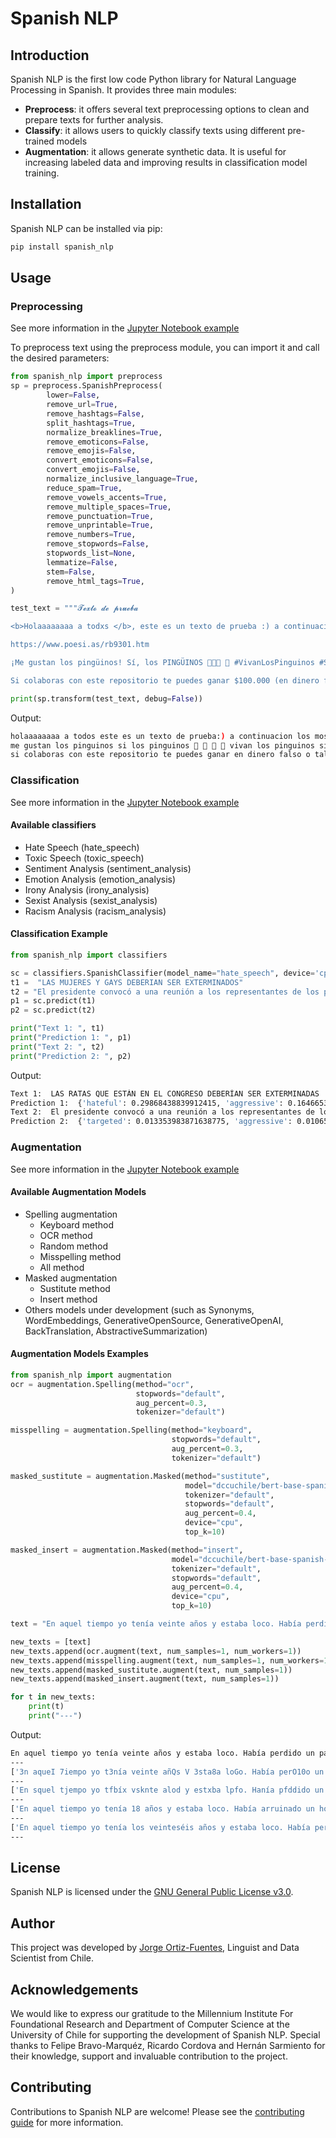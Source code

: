 # Spanish NLP

## Introduction

Spanish NLP is the first low code Python library for Natural Language Processing in Spanish. It provides three main modules:

* **Preprocess**: it offers several text preprocessing options to clean and prepare texts for further analysis.
* **Classify**: it allows users to quickly classify texts using different pre-trained models
* **Augmentation**: it allows generate synthetic data. It is useful for increasing labeled data and improving results in classification model training.

## Installation

Spanish NLP can be installed via pip:

```bash
pip install spanish_nlp
```

## Usage

### Preprocessing

See more information in the [Jupyter Notebook example](https://github.com/jorgeortizfuentes/spanish_nlp/blob/main/examples/Preprocess.ipynb)


To preprocess text using the preprocess module, you can import it and call the desired parameters:

```python
from spanish_nlp import preprocess
sp = preprocess.SpanishPreprocess(
        lower=False,
        remove_url=True,
        remove_hashtags=False,
        split_hashtags=True,
        normalize_breaklines=True,
        remove_emoticons=False,
        remove_emojis=False,
        convert_emoticons=False,
        convert_emojis=False,
        normalize_inclusive_language=True,
        reduce_spam=True,
        remove_vowels_accents=True,
        remove_multiple_spaces=True,
        remove_punctuation=True,
        remove_unprintable=True,
        remove_numbers=True,
        remove_stopwords=False,
        stopwords_list=None,
        lemmatize=False,
        stem=False,
        remove_html_tags=True,
)

test_text = """𝓣𝓮𝔁𝓽𝓸 𝓭𝓮 𝓹𝓻𝓾𝓮𝓫𝓪

<b>Holaaaaaaaa a todxs </b>, este es un texto de prueba :) a continuación les mostraré un poema de Roberto Bolaño llamado "Los perros románticos" 🤭👀😅

https://www.poesi.as/rb9301.htm

¡Me gustan los pingüinos! Sí, los PINGÜINOS 🐧🐧🐧 🐧 #VivanLosPinguinos #SíSeñor #PinguinosDelMundoUníos #ÑanduesDelMundoTambién

Si colaboras con este repositorio te puedes ganar $100.000 (en dinero falso). O tal vez 20 pingüinos. Mi teléfono es +561212121212"""

print(sp.transform(test_text, debug=False))
```

Output:
```bash
holaaaaaaaa a todos este es un texto de prueba:) a continuacion los mostrare un poema de roberto bolaño llamado los perros romanticos 🤭 👀 😅 
me gustan los pinguinos si los pinguinos 🐧 🐧 🐧 🐧 vivan los pinguinos si señor pinguinos del mundo unios ñandues del mundo tambien
si colaboras con este repositorio te puedes ganar en dinero falso o tal vez pinguinos mi telefono es
```
### Classification

See more information in the [Jupyter Notebook example](https://github.com/jorgeortizfuentes/spanish_nlp/blob/main/examples/Classify.ipynb)
#### Available classifiers

* Hate Speech (hate_speech)
* Toxic Speech (toxic_speech)
* Sentiment Analysis (sentiment_analysis)
* Emotion Analysis (emotion_analysis)
* Irony Analysis (irony_analysis)
* Sexist Analysis (sexist_analysis)
* Racism Analysis (racism_analysis)

#### Classification Example

```python
from spanish_nlp import classifiers

sc = classifiers.SpanishClassifier(model_name="hate_speech", device='cpu')
t1 =  "LAS MUJERES Y GAYS DEBERIAN SER EXTERMINADOS"
t2 = "El presidente convocó a una reunión a los representantes de los partidos políticos"
p1 = sc.predict(t1)
p2 = sc.predict(t2)

print("Text 1: ", t1)
print("Prediction 1: ", p1)
print("Text 2: ", t2)
print("Prediction 2: ", p2)
```

Output:

```bash
Text 1:  LAS RATAS QUE ESTÁN EN EL CONGRESO DEBERÍAN SER EXTERMINADAS
Prediction 1:  {'hateful': 0.29868438839912415, 'aggressive': 0.1646653413772583, 'targeted': 0.0075755491852760315}
Text 2:  El presidente convocó a una reunión a los representantes de los partidos políticos
Prediction 2:  {'targeted': 0.013353983871638775, 'aggressive': 0.010659483261406422, 'hateful': 0.009115356020629406}
```

### Augmentation

See more information in the [Jupyter Notebook example](https://github.com/jorgeortizfuentes/spanish_nlp/blob/main/examples/Data%20Augmentation.ipynb)

#### Available Augmentation Models

- Spelling augmentation
  - Keyboard method
  - OCR method
  - Random method
  - Misspelling method
  - All method
- Masked augmentation
  - Sustitute method
  - Insert method
- Others models under development (such as Synonyms, WordEmbeddings, GenerativeOpenSource, GenerativeOpenAI, BackTranslation, AbstractiveSummarization)


#### Augmentation Models Examples

```python
from spanish_nlp import augmentation
ocr = augmentation.Spelling(method="ocr",
                            stopwords="default",
                            aug_percent=0.3,
                            tokenizer="default")

misspelling = augmentation.Spelling(method="keyboard",
                                    stopwords="default",
                                    aug_percent=0.3,
                                    tokenizer="default")

masked_sustitute = augmentation.Masked(method="sustitute",
                                       model="dccuchile/bert-base-spanish-wwm-cased",
                                       tokenizer="default",
                                       stopwords="default",
                                       aug_percent=0.4,
                                       device="cpu",
                                       top_k=10)

masked_insert = augmentation.Masked(method="insert",
                                    model="dccuchile/bert-base-spanish-wwm-cased",
                                    tokenizer="default",
                                    stopwords="default",
                                    aug_percent=0.4,
                                    device="cpu",
                                    top_k=10)

text = "En aquel tiempo yo tenía veinte años y estaba loco. Había perdido un país pero había ganado un sueño. Y si tenía ese sueño lo demás no importaba. Ni trabajar ni rezar ni estudiar en la madrugada junto a los perros románticos."

new_texts = [text]
new_texts.append(ocr.augment(text, num_samples=1, num_workers=1))
new_texts.append(misspelling.augment(text, num_samples=1, num_workers=1))
new_texts.append(masked_sustitute.augment(text, num_samples=1))
new_texts.append(masked_insert.augment(text, num_samples=1))

for t in new_texts:
    print(t)
    print("---")

```

Output:

```bash
En aquel tiempo yo tenía veinte años y estaba loco. Había perdido un país pero había ganado un sueño. Y si tenía ese sueño lo demás no importaba. Ni trabajar ni rezar ni estudiar en la madrugada junto a los perros románticos.
---
['3n aqueI 7iempo yo t3nía veinte añQs V 3sta8a loGo. Había perO10o un país pero había Canado un BueñQ. V si t3nía ese su3N0 lo d3WáB no imp0rtaEa. Hi trabaLar ni rezaP ni estudiaP en la maOPuga0a Lun7o a IoB perros roWánticos.']
---
['En squel tjempo yo tfbíx vsknte alod y estxba lpfo. Hanía pfddido un país pero hqvís ganaeo uj skeol. Y si tebía ese syrño lo demáz no jmppfgabx. Nj travayar ni rezar mu estudist eh la nadtugads junto a loa peerks eomábticox.']
---
['En aquel tiempo yo tenía 18 años y estaba loco. Había arruinado un hogar pero había ganado un sueño. Ahora si tenía ese sueño lo demás no importaba. Pero trabajar ni rezar ni trabajar en la madrugada junto a los perros ni']
---
['En aquel tiempo yo tenía los veinteséis años y estaba loco. Había perdido un gran país pero sí había ganado tener un sueño. Y si tenía ese sueño lo demás ya no importaba.. Ni trabajar ni rezar ni estudiar en la madrugada junto a los perros románticos.']
---
```
## License

Spanish NLP is licensed under the [GNU General Public License v3.0](https://github.com/jorgeortizfuentes/spanish_nlp/blob/main/LICENSE).

## Author

This project was developed by [Jorge Ortiz-Fuentes](https://ortizfuentes.com/), Linguist and Data Scientist from Chile.

## Acknowledgements

We would like to express our gratitude to the Millennium Institute For Foundational Research and Department of Computer Science at the University of Chile for supporting the development of Spanish NLP. Special thanks to Felipe Bravo-Marquéz, Ricardo Cordova and Hernán Sarmiento for their knowledge, support and invaluable contribution to the project.

## Contributing

Contributions to Spanish NLP are welcome! Please see the [contributing guide](https://github.com/users/jorgeortizfuentes/projects/1) for more information.